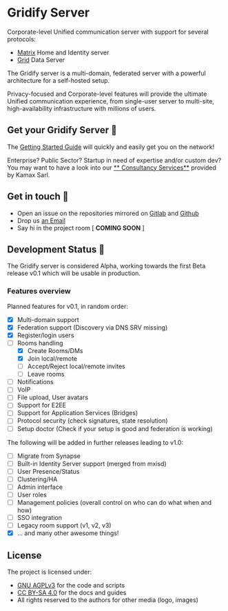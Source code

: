 # Gridify Server
Corporate-level Unified communication server with support for several protocols:

- [Matrix](https://spec.matrix.org/unstable/) Home and Identity server
- [Grid](https://gitlab.com/thegridprotocol/home) Data Server

The Gridify server is a multi-domain, federated server with a powerful architecture for a self-hosted setup.

Privacy-focused and Corporate-level features will provide the ultimate Unified communication experience, from
single-user server to multi-site, high-availability infrastructure with millions of users.

## Get your Gridify Server 🚀

The [Getting Started Guide](docs/getting-started.md) will quickly and easily get you on the network!

Enterprise? Public Sector? Startup in need of expertise and/or custom dev? You may want to have a look into our [**
Consultancy Services**](https://www.kamax.io/page/services/) provided by Kamax Sarl.

## Get in touch 💬

- Open an issue on the repositories mirrored on [Gitlab](https://gitlab.com/kamax-io/software/gridify/server) and
  [Github](https://github.com/kamax-io/gridify-server)
- Drop us [an Email](https://www.kamax.io/page/contact/)
- Say hi in the project room [ **COMING SOON** ]

## Development Status 🔄

The Gridify server is considered Alpha, working towards the first Beta release v0.1 which will be usable in production.

### Features overview

Planned features for v0.1, in random order:

- [X] Multi-domain support
- [X] Federation support (Discovery via DNS SRV missing)
- [X] Register/login users
- [ ] Rooms handling
  - [X] Create Rooms/DMs
  - [X] Join local/remote
  - [ ] Accept/Reject local/remote invites
  - [ ] Leave rooms
- [ ] Notifications
- [ ] VoIP
- [ ] File upload, User avatars
- [ ] Support for E2EE
- [ ] Support for Application Services (Bridges)
- [ ] Protocol security (check signatures, state resolution)
- [ ] Setup doctor (Check if your setup is good and federation is working)

The following will be added in further releases leading to v1.0:

- [ ] Migrate from Synapse
- [ ] Built-in Identity Server support (merged from mxisd)
- [ ] User Presence/Status
- [ ] Clustering/HA
- [ ] Admin interface
- [ ] User roles
- [ ] Management policies (overall control on who can do what when and how)
- [ ] SSO integration
- [ ] Legacy room support (v1, v2, v3)
- [X] ... and many other awesome things!

## License

The project is licensed under:

- [GNU AGPLv3](https://www.gnu.org/licenses/agpl-3.0.en.html) for the code and scripts
- [CC BY-SA 4.0](https://creativecommons.org/licenses/by-sa/4.0/) for the docs and guides
- All rights reserved to the authors for other media (logo, images)
